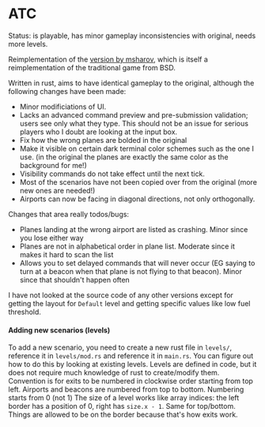 # ATC

Status: is playable, has minor gameplay inconsistencies with original, needs more levels.

Reimplementation of the [version by msharov](https://github.com/msharov/bsd-games), which is itself a reimplementation of the traditional game from BSD.

Written in rust, aims to have identical gameplay to the original, although the following changes have been made:
- Minor modificiations of UI.
- Lacks an advanced command preview and pre-submission validation; users see only what they type. This should not be an issue for serious players who I doubt are looking at the input box. 
- Fix how the wrong planes are bolded in the original
- Make it visible on certain dark terminal color schemes such as the one I use. (in the original the planes are exactly the same color as the background for me!)
- Visibility commands do not take effect until the next tick.
- Most of the scenarios have not been copied over from the original (more new ones are needed!)
- Airports can now be facing in diagonal directions, not only orthogonally.

Changes that area really todos/bugs:
- Planes landing at the wrong airport are listed as crashing. Minor since you lose either way
- Planes are not in alphabetical order in plane list. Moderate since it makes it hard to scan the list
- Allows you to set delayed commands that will never occur (EG saying to turn at a beacon when that plane is not flying to that beacon). Minor since that shouldn't happen often

I have not looked at the source code of any other versions except for getting the layout for `Default` level and getting specific values like low fuel threshold.

#### Adding new scenarios (levels)
To add a new scenario, you need to create a new rust file in `levels/`, reference it in `levels/mod.rs` and reference it in `main.rs`. You can figure out how to do this by looking at existing levels. Levels are defined in code, but it does not require much knowledge of rust to create/modify them. Convention is for exits to be numbered in clockwise order starting from top left. Airports and beacons are numbered from top to bottom. Numbering starts from 0 (not 1) The size of a level works like array indices: the left border has a position of 0, right has `size.x - 1`. Same for top/bottom. Things are allowed to be on the border because that's how exits work.
